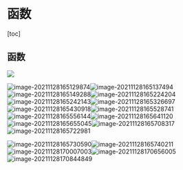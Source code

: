 # 函数

[toc]

## 函数

![](./img/image-20211128164631645.png)

![image-20211128165129874](./img/image-20211128165129874.png)![image-20211128165137494](./img/image-20211128165137494.png)![image-20211128165149288](./img/image-20211128165149288.png)![image-20211128165224204](./img/image-20211128165224204.png)![image-20211128165242143](./img/image-20211128165242143.png)![image-20211128165326697](./img/image-20211128165326697.png)![image-20211128165430918](./img/image-20211128165430918.png)![image-20211128165528741](./img/image-20211128165528741.png)![image-20211128165556144](./img/image-20211128165556144.png)![image-20211128165641120](./img/image-20211128165641120.png)![image-20211128165655045](./img/image-20211128165655045.png)![image-20211128165708317](./img/image-20211128165708317.png)![image-20211128165722981](./img/image-20211128165722981.png)

![image-20211128165730590](./img/image-20211128165730590.png)![image-20211128165740211](./img/image-20211128165740211.png)![image-20211128170007003](./img/image-20211128170007003.png)![image-20211128170656005](./img/image-20211128170656005.png)![image-20211128170844849](./img/image-20211128170844849.png)